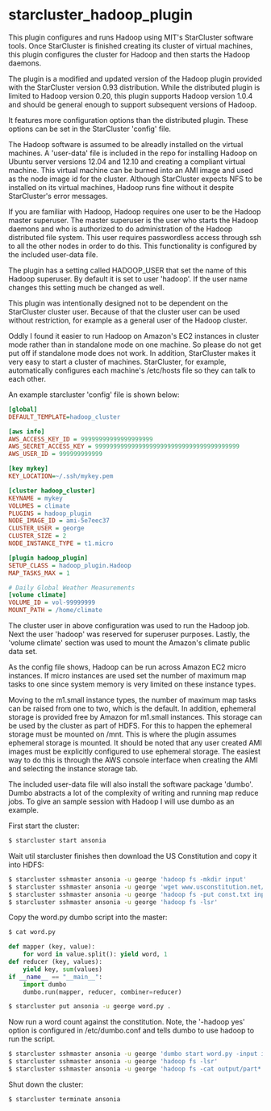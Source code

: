 starcluster_hadoop_plugin
=========================

This plugin configures and runs Hadoop using MIT's StarCluster software tools.  Once StarCluster is finished creating its cluster of virtual machines, this plugin configures the cluster for Hadoop and then starts the Hadoop daemons.

The plugin is a modified and updated version of the Hadoop plugin provided with the StarCluster version 0.93 distribution.  While the distributed plugin is limited to Hadoop version 0.20, this plugin supports Hadoop version 1.0.4 and should be general enough to support subsequent versions of Hadoop.

It features more configuration options than the distributed plugin. These options can be set in the StarCluster 'config' file.

The Hadoop software is assumed to be alreadly installed on the virtual machines.  A 'user-data' file is included in the repo for installing Hadoop on Ubuntu server versions 12.04 and 12.10 and creating a compliant virtual machine.  This virtual machine can be burned into an AMI image and used as the node image id for the cluster.  Although StarCluster expects NFS to be installed on its virtual machines, Hadoop runs fine without it despite StarCluster's error messages.

If you are familiar with Hadoop, Hadoop requires one user to be the Hadoop master superuser.  The master superuser is the user who starts the Hadoop daemons and who is authorized to do administration of the Hadoop distributed file system.  This user requires passwordless access through ssh to all the other nodes in order to do this.  This functionality is configured by the included user-data file.  

The plugin has a setting called HADOOP_USER that set the name of this Hadoop superuser.  By default it is set to user 'hadoop'.  If the user name changes this setting much be changed as well.

This plugin was intentionally designed not to be dependent on the StarCluster cluster user.  Because of that the cluster user can be used without restriction, for example as a general user of the Hadoop cluster.

Oddly I found it easier to run Hadoop on Amazon's EC2 instances in cluster mode rather than in standalone mode on one machine. So please do not get put off if standalone mode does not work.   In addition, StarCluster makes it very easy to start a cluster of machines.  StarCluster, for example, automatically configures each machine's /etc/hosts file so they can talk to each other.

An example starcluster 'config' file is shown below:

```ini
[global]
DEFAULT_TEMPLATE=hadoop_cluster

[aws info]
AWS_ACCESS_KEY_ID = 99999999999999999999
AWS_SECRET_ACCESS_KEY = 9999999999999999999999999999999999999999
AWS_USER_ID = 999999999999

[key mykey]
KEY_LOCATION=~/.ssh/mykey.pem

[cluster hadoop_cluster]
KEYNAME = mykey
VOLUMES = climate
PLUGINS = hadoop_plugin
NODE_IMAGE_ID = ami-5e7eec37
CLUSTER_USER = george
CLUSTER_SIZE = 2
NODE_INSTANCE_TYPE = t1.micro

[plugin hadoop_plugin]
SETUP_CLASS = hadoop_plugin.Hadoop
MAP_TASKS_MAX = 1

# Daily Global Weather Measurements
[volume climate]
VOLUME_ID = vol-99999999
MOUNT_PATH = /home/climate
```

The cluster user in above configuration was used to run the Hadoop job.  Next the user 'hadoop' was reserved for superuser purposes.  Lastly, the 'volume climate' section was used to mount the Amazon's climate public data set.

As the config file shows, Hadoop can be run across Amazon EC2 micro instances.  If micro instances are used set the number of maximum map tasks to one since system memory is very limited on these instance types.

Moving to the m1.small instance types, the number of maximum map tasks can be raised from one to two, which is the default.  In addition, ephemeral storage is provided free by Amazon for m1.small instances.  This storage can be used by the cluster as part of HDFS.  For this to happen the ephemeral storage must be mounted on /mnt.  This is where the plugin assumes ephemeral storage is mounted.  It should be noted that any user created AMI images must be explicitly configured to use ephemeral storage.  The easiest way to do this is through the AWS console interface when creating the AMI and selecting the instance storage tab.

The included user-data file will also install the software package 'dumbo'.   Dumbo abstracts a lot of the complexity of writing and running map reduce jobs.  To give an sample session with Hadoop I will use dumbo as an example.

First start the cluster:

```bash
$ starcluster start ansonia
```

Wait util starcluster finishes then download the US Constitution and copy it into HDFS:

```bash
$ starcluster sshmaster ansonia -u george 'hadoop fs -mkdir input'
$ starcluster sshmaster ansonia -u george 'wget www.usconstitution.net/const.txt'
$ starcluster sshmaster ansonia -u george 'hadoop fs -put const.txt input'
$ starcluster sshmaster ansonia -u george 'hadoop fs -lsr'
```

Copy the word.py dumbo script into the master:

```bash
$ cat word.py
```

```python
def mapper (key, value):
    for word in value.split(): yield word, 1
def reducer (key, values):
    yield key, sum(values)
if __name__ == "__main__":
    import dumbo
    dumbo.run(mapper, reducer, combiner=reducer)
```

```bash
$ starcluster put ansonia -u george word.py .
```

Now run a word count against the constitution.  Note, the '-hadoop yes' option is configured in /etc/dumbo.conf and tells dumbo to use hadoop to run the script.

```bash
$ starcluster sshmaster ansonia -u george 'dumbo start word.py -input input -output output -hadoop yes'
$ starcluster sshmaster ansonia -u george 'hadoop fs -lsr'
$ starcluster sshmaster ansonia -u george 'hadoop fs -cat output/part*'
```

Shut down the cluster:

```bash
$ starcluster terminate ansonia
```




